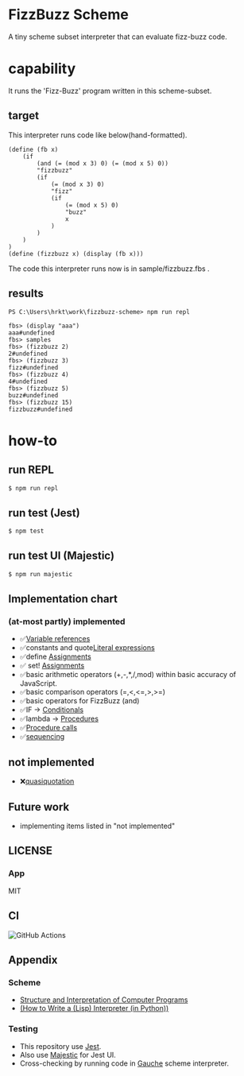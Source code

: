 # FizzBuzz Scheme

A tiny scheme subset interpreter that can evaluate fizz-buzz code.

# capability

It runs the 'Fizz-Buzz' program written in this scheme-subset.

## target

This interpreter runs code like below(hand-formatted).

```
(define (fb x)
	(if
		(and (= (mod x 3) 0) (= (mod x 5) 0))
		"fizzbuzz"
		(if
			(= (mod x 3) 0)
			"fizz"
			(if
				(= (mod x 5) 0)
				"buzz"
				x
			)
		)
	)
)
(define (fizzbuzz x) (display (fb x)))
```

The code this interpreter runs now is in sample/fizzbuzz.fbs .

## results

```console
PS C:\Users\hrkt\work\fizzbuzz-scheme> npm run repl

fbs> (display "aaa")
aaa#undefined
fbs> samples
fbs> (fizzbuzz 2)
2#undefined
fbs> (fizzbuzz 3)
fizz#undefined
fbs> (fizzbuzz 4)
4#undefined
fbs> (fizzbuzz 5)
buzz#undefined
fbs> (fizzbuzz 15)
fizzbuzz#undefined
```

# how-to

## run REPL

```bash
$ npm run repl
```

## run test (Jest)

```bash
$ npm test
```

## run test UI (Majestic)

```bash
$ npm run majestic
```

## Implementation chart

### (at-most partly) implemented

- ✅[Variable references](https://schemers.org/Documents/Standards/R5RS/HTML/r5rs-Z-H-7.html#%_sec_4.1.1)
- ✅constants and quote[Literal expressions](https://schemers.org/Documents/Standards/R5RS/HTML/r5rs-Z-H-7.html#%_sec_4.1.2)
- ✅define [Assignments](https://schemers.org/Documents/Standards/R5RS/HTML/r5rs-Z-H-7.html#%_sec_4.1.6)
- ✅ set! [Assignments](https://schemers.org/Documents/Standards/R5RS/HTML/r5rs-Z-H-7.html#%_sec_4.2.3)
- ✅basic arithmetic operators (+,-,*,/,mod) within basic accuracy of JavaScript.
- ✅basic comparison operators (=,<,<=,>,>=)
- ✅basic operators for FizzBuzz (and)
- ✅IF -> [Conditionals](https://schemers.org/Documents/Standards/R5RS/HTML/r5rs-Z-H-7.html#%_sec_4.1.5)
- ✅lambda -> [Procedures](https://schemers.org/Documents/Standards/R5RS/HTML/r5rs-Z-H-7.html#%_sec_4.1.4)
- ✅[Procedure calls](https://schemers.org/Documents/Standards/R5RS/HTML/r5rs-Z-H-7.html#%_sec_4.1.3)
- ✅[sequencing](https://schemers.org/Documents/Standards/R5RS/HTML/r5rs-Z-H-7.html#%_sec_4.2.3)

## not implemented

- ❌[quasiquotation](https://schemers.org/Documents/Standards/R5RS/HTML/r5rs-Z-H-7.html#%_sec_4.2.6)

## Future work

- implementing items listed in "not implemented"

## LICENSE

### App
MIT

## CI

![GitHub Actions](https://github.com/hrkt/fizzbuzz-scheme/actions/workflows/node.js.yml/badge.svg)

## Appendix

### Scheme

- [ Structure and Interpretation of Computer Programs](https://mitpress.mit.edu/sites/default/files/sicp/index.html)
- [(How to Write a (Lisp) Interpreter (in Python))](http://norvig.com/lispy.html)

### Testing

- This repository use [Jest](https://jestjs.io/).
- Also use [Majestic](https://github.com/Raathigesh/majestic) for Jest UI.
- Cross-checking by running code in [Gauche](http://practical-scheme.net/gauche/) scheme interpreter. 

